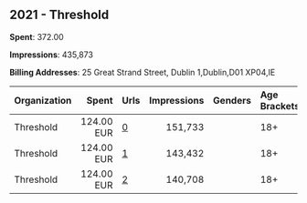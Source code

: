 ## 2021 - Threshold 
**Spent**: 372.00

**Impressions**: 435,873

**Billing Addresses**: 25 Great Strand Street, Dublin 1,Dublin,D01 XP04,IE

|Organization|Spent|Urls|Impressions|Genders|Age Brackets|Country Codes|
|:---|---:|:---|---:|:---|:---|:---|
|Threshold|124.00 EUR|[0](https://www.snap.com/political-ads/asset/f392036ce546e06d74873ef22b20fcd7d317145928a98c4a0ac16919b0bd96d3?mediaType=jpeg)|151,733||18+|ireland|
|Threshold|124.00 EUR|[1](https://www.snap.com/political-ads/asset/738e75a3313758cd869fa057b6671afb81af593b53315bb8865713023fc81174?mediaType=png)|143,432||18+|ireland|
|Threshold|124.00 EUR|[2](https://www.snap.com/political-ads/asset/926c6fd64cc403c0f5f8dcb13b5423a2c7a1a1861fafcc2c38fbb6638dc7bd2b?mediaType=png)|140,708||18+|ireland|
